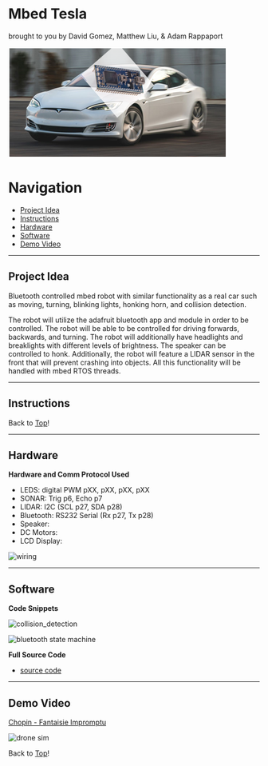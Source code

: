 # Mbed Tesla

brought to you by David Gomez, Matthew Liu, & Adam Rappaport
  
![Mbed Tesla](./assets/mbedtesla.png)

# Navigation <a name ="top"></a>
- [Project Idea](#projectidea)  
- [Instructions](#instructions)  
- [Hardware](#hardware)  
- [Software](#software)  
- [Demo Video](#demo)

---
## Project Idea <a name = "projectidea"></a>
Bluetooth controlled mbed robot with similar functionality as a real car such as moving, turning, blinking lights, honking horn, and collision detection.  

The robot will utilize the adafruit bluetooth app and module in order to be controlled. The robot will be able to be controlled for driving forwards, backwards, and turning. The robot will additionally have headlights and breaklights with different levels of brightness. The speaker can be controlled to honk. Additionally, the robot will feature a LIDAR sensor in the front that will prevent crashing into objects. All this functionality will be handled with mbed RTOS threads.  

----
## Instructions <a name = "instructions"></a>

Back to [Top](#top)!

----
## Hardware <a name = "hardware"></a> 
**Hardware and Comm Protocol Used**  
- LEDS: digital PWM pXX, pXX, pXX, pXX 
- SONAR: Trig p6, Echo p7  
- LIDAR: I2C (SCL p27, SDA p28)  
- Bluetooth: RS232 Serial (Rx p27, Tx p28)  
- Speaker:  
- DC Motors:  
- LCD Display:  

![wiring](./assets/wiring.jpg) 

----
## Software <a name = "software"></a> 
**Code Snippets**  

![collision_detection](./assets/collision_detection.jpg)  

![bluetooth state machine](./assets/state_machine.jpg)  

**Full Source Code**  
- [source code](https://drive.google.com/drive/folders/1TNty7M6peybXFbq6Ig-HpSm_tmf9db-7?usp=sharing)  

----
## Demo Video <a name = "demo"></a>

[Chopin - Fantaisie Impromptu](https://www.youtube.com/watch?v=hCwSzsDiuXU)  

![drone sim](https://media.giphy.com/media/P2zNidvSMBVJPJ1LjU/giphy.gif)  

Back to [Top](#top)!
